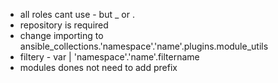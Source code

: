 - all roles cant use - but _ or .
- repository is required
- change importing to ansible_collections.'namespace'.'name'.plugins.module_utils 
- filtery - var | 'namespace'.'name'.filtername 
- modules dones not need to add prefix
